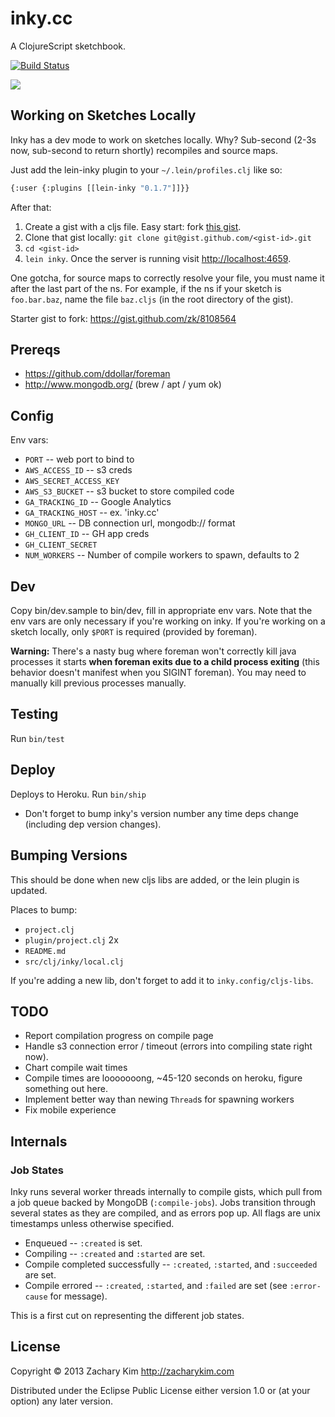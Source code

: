 # inky.cc

A ClojureScript sketchbook.

[![Build Status](https://travis-ci.org/zkim/nsfw.png)](https://travis-ci.org/zk/inky)

![](http://f.cl.ly/items/3N443a2i1m0j21053A3N/Screen%20Shot%202013-12-23%20at%203.45.41%20PM.png)


## Working on Sketches Locally

Inky has a dev mode to work on sketches locally. Why? Sub-second (2-3s
now, sub-second to return shortly) recompiles and source maps.

Just add the lein-inky plugin to your `~/.lein/profiles.clj` like so:

```bash
{:user {:plugins [[lein-inky "0.1.7"]]}}
```

After that:

1. Create a gist with a cljs file. Easy start: fork
   [this gist](https://gist.github.com/zk/8108564).
2. Clone that gist locally: `git clone git@gist.github.com/<gist-id>.git`
3. `cd <gist-id>`
4. `lein inky`. Once the server is running visit
   [http://localhost:4659](http://localhost:4659).


One gotcha, for source maps to correctly resolve your file, you must
name it after the last part of the ns. For example, if the ns if your
sketch is `foo.bar.baz`, name the file `baz.cljs` (in the root
directory of the gist).

Starter gist to fork: https://gist.github.com/zk/8108564


## Prereqs

* https://github.com/ddollar/foreman
* http://www.mongodb.org/ (brew / apt / yum ok)


## Config

Env vars:

* `PORT` -- web port to bind to
* `AWS_ACCESS_ID` -- s3 creds
* `AWS_SECRET_ACCESS_KEY`
* `AWS_S3_BUCKET` -- s3 bucket to store compiled code
* `GA_TRACKING_ID` -- Google Analytics
* `GA_TRACKING_HOST` -- ex. 'inky.cc'
* `MONGO_URL` -- DB connection url, mongodb:// format
* `GH_CLIENT_ID` -- GH app creds
* `GH_CLIENT_SECRET`
* `NUM_WORKERS` -- Number of compile workers to spawn, defaults to 2


## Dev

Copy bin/dev.sample to bin/dev, fill in appropriate env vars. Note that the env vars are only necessary if you're working on inky. If you're working on a sketch locally, only `$PORT` is required (provided by foreman).

**Warning:** There's a nasty bug where foreman won't correctly kill java processes it starts **when foreman exits due to a child process exiting** (this behavior doesn't manifest when you SIGINT foreman). You may need to manually kill previous processes manually.


## Testing

Run `bin/test`


## Deploy

Deploys to Heroku. Run `bin/ship`

* Don't forget to bump inky's version number any time deps change
  (including dep version changes).

## Bumping Versions

This should be done when new cljs libs are added, or the lein plugin is updated.

Places to bump:

* `project.clj`
* `plugin/project.clj` 2x
* `README.md`
* `src/clj/inky/local.clj`

If you're adding a new lib, don't forget to add it to `inky.config/cljs-libs`.


## TODO

* Report compilation progress on compile page
* Handle s3 connection error / timeout (errors into compiling state
  right now).
* Chart compile wait times
* Compile times are looooooong, ~45-120 seconds on heroku, figure
  something out here.
* Implement better way than newing `Thread`s for spawning workers
* Fix mobile experience


## Internals

### Job States

Inky runs several worker threads internally to compile gists, which
pull from a job queue backed by MongoDB (`:compile-jobs`). Jobs
transition through several states as they are compiled, and as errors
pop up. All flags are unix timestamps unless otherwise specified.

* Enqueued -- `:created` is set.
* Compiling -- `:created` and `:started` are set.
* Compile completed successfully -- `:created`, `:started`, and
  `:succeeded` are set.
* Compile errored -- `:created`, `:started`, and `:failed` are set
  (see `:error-cause` for message).

This is a first cut on representing the different job states.


## License

Copyright © 2013 Zachary Kim http://zacharykim.com

Distributed under the Eclipse Public License either version 1.0 or (at
your option) any later version.
